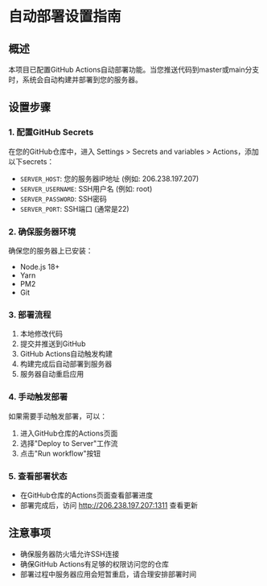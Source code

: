 # 自动部署设置指南

## 概述
本项目已配置GitHub Actions自动部署功能。当您推送代码到master或main分支时，系统会自动构建并部署到您的服务器。

## 设置步骤

### 1. 配置GitHub Secrets
在您的GitHub仓库中，进入 Settings > Secrets and variables > Actions，添加以下secrets：

- `SERVER_HOST`: 您的服务器IP地址 (例如: 206.238.197.207)
- `SERVER_USERNAME`: SSH用户名 (例如: root)
- `SERVER_PASSWORD`: SSH密码
- `SERVER_PORT`: SSH端口 (通常是22)

### 2. 确保服务器环境
确保您的服务器上已安装：
- Node.js 18+
- Yarn
- PM2
- Git

### 3. 部署流程
1. 本地修改代码
2. 提交并推送到GitHub
3. GitHub Actions自动触发构建
4. 构建完成后自动部署到服务器
5. 服务器自动重启应用

### 4. 手动触发部署
如果需要手动触发部署，可以：
1. 进入GitHub仓库的Actions页面
2. 选择"Deploy to Server"工作流
3. 点击"Run workflow"按钮

### 5. 查看部署状态
- 在GitHub仓库的Actions页面查看部署进度
- 部署完成后，访问 http://206.238.197.207:1311 查看更新

## 注意事项
- 确保服务器防火墙允许SSH连接
- 确保GitHub Actions有足够的权限访问您的仓库
- 部署过程中服务器应用会短暂重启，请合理安排部署时间 